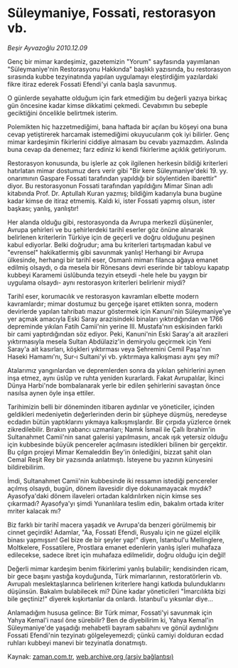# Süleymaniye, Fossati, restorasyon vb.

*Beşir Ayvazoğlu 2010.12.09*

<td class="columnist-detail">
<p>Genç bir mimar kardeşimiz, gazetemizin "Yorum" sayfasında yayımlanan "Süleymaniye'nin Restorasyonu Hakkında" başlıklı yazısında, bu restorasyon sırasında kubbe tezyinatında yapılan uygulamayı eleştirdiğim yazılardaki fikre itiraz ederek Fossati Efendi'yi canla başla savunmuş.</p>
<p>
<div id="haberMetinDiv">
<p>O günlerde seyahatte olduğum için fark etmediğim bu değerli yazıya birkaç gün öncesine kadar kimse dikkatimi çekmedi. Cevabımın bu sebeple geciktiğini öncelikle belirtmek isterim.
<p>Polemikten hiç hazzetmediğimi, bana haftada bir açılan bu köşeyi ona buna cevap yetiştirerek harcamak istemediğimi okuyucularım çok iyi bilirler. Genç mimar kardeşimin fikirlerini ciddiye almasam bu cevabı yazmazdım. Aslında buna cevap da denemez; farz ediniz ki kendi fikirlerime açıklık getiriyorum.
<p>Restorasyon konusunda, bu işlerle az çok ilgilenen herkesin bildiği kriterleri hatırlatan mimar dostumuz ders verir gibi "Bir kere Süleymaniye'deki 19. yy. onarımının Gaspare Fossati tarafından yapıldığı bir söylentiden ibarettir" diyor. Bu restorasyonun Fossati tarafından yapıldığını Mimar Sinan adlı kitabında Prof. Dr. Aptullah Kuran yazmış; bildiğim kadarıyla buna bugüne kadar kimse de itiraz etmemiş. Kaldı ki, ister Fossati yapmış olsun, ister başkası; yanlış, yanlıştır!
<p>Her alanda olduğu gibi, restorasyonda da Avrupa merkezli düşünenler, Avrupa şehirleri ve bu şehirlerdeki tarihî eserler göz önüne alınarak belirlenen kriterlerin Türkiye için de geçerli ve doğru olduğunu peşinen kabul ediyorlar. Belki doğrudur; ama bu kriterleri tartışmadan kabul ve "evrensel" hakikatlermiş gibi savunmak yanlış! Herhangi bir Avrupa ülkesinde, herhangi bir tarihî eser, Osmanlı mimarı filanca ağaya emanet edilmiş olsaydı, o da mesela bir Rönesans devri eserinde bir tabloyu kapatıp kubbeyi Karamemi üslûbunda tezyin etseydi -hele hele bu yaygın bir uygulama olsaydı- aynı restorasyon kriterleri belirlenir miydi?
<p>Tarihî eser, korumacılık ve restorasyon kavramları elbette modern kavramlardır; mimar dostumuz bu gerçeğe işaret ettikten sonra, modern devirlerde yapılan tahribatı mazur göstermek için Kanuni'nin Süleymaniye'ye yer açmak amacıyla Eski Saray arazisindeki binaları yıktırdığından ve 1766 depreminde yıkılan Fatih Camii'nin yerine III. Mustafa'nın eskisinden farklı bir cami yaptırdığından söz ediyor. Peki, Kanuni'nin Eski Saray'a ait arazileri yıktırmasıyla mesela Sultan Abdülaziz'in demiryolu geçirmek için Yeni Saray'a ait kasırları, köşkleri yıktırması veya Şehremini Cemil Paşa'nın Haseki Hamamı'nı, Sur-ı Sultani'yi vb. yıktırmaya kalkışması aynı şey mi?
<p>Atalarımız yangınlardan ve depremlerden sonra da yıkılan şehirlerini aynen inşa etmez, aynı üslûp ve ruhta yeniden kurarlardı. Fakat Avrupalılar, İkinci Dünya Harbi'nde bombalanarak yerle bir edilen şehirlerini savaştan önce nasılsa aynen öyle inşa ettiler.
<p>Tarihimizin belli bir döneminden itibaren aydınlar ve yöneticiler, içinden geldikleri medeniyetin değerlerinden derin bir şüpheye düşmüş, neredeyse ecdadın bütün yaptıklarını yıkmaya kalkışmışlardır. Bir çırpıda yüzlerce örnek zikredilebilir. Bırakın yabancı uzmanları; Namık İsmail ile Çallı İbrahim'in Sultanahmet Camii'nin sanat galerisi yapılmasını, ancak ışık yetersiz olduğu için kubbesinde büyük pencereler açılmasını istedikleri bilinen bir gerçektir. Bu çılgın projeyi Mimar Kemaleddin Bey'in önlediğini, bizzat şahit olan Cemal Reşit Rey bir yazısında anlatmıştı. İsteyene bu yazının künyesini bildirebilirim.
<p>İmdi, Sultanahmet Camii'nin kubbesinde iki ressamın istediği pencereler açılmış olsaydı, bugün, dönem ilavesidir diye dokunamayacak mıydık? Ayasofya'daki dönem ilaveleri ortadan kaldırılırken niçin kimse ses çıkarmadı? Ayasofya'yı şimdi Yunanlılara teslim edin, bakalım ortada kriter mriter kalacak mı?
<p>Biz farklı bir tarihî macera yaşadık ve Avrupa'da benzeri görülmemiş bir cinnet geçirdik! Adamlar, "Aa, Fossati Efendi, Rusyalu için ne güzel elçilik binası yapmışsın! Gel bize de bir şeyler yap!" diyen, İstanbul'u Mellinglere, Moltkelere, Fossatilere, Prostlara emanet edenlerin yanlış işleri muhafaza edilecekse, sadece ibret için muhafaza edilmelidir, doğru olduğu için değil!
<p>Değerli mimar kardeşim benim fikirlerimi yanlış bulabilir; kendisinden ricam, bir gece başını yastığa koyduğunda, Türk mimarlarının, restoratörlerin vb. Avrupalı meslektaşlarınca belirlenen kriterlere hangi katkıda bulunduklarını düşünsün. Bakalım bulabilecek mi? Düne kadar yöneticileri "İmarcılıkta bizi bile geçtiniz!" diyerek kışkırtanlar da onlardı. İstanbul'u yıksınlar diye...
<p>Anlamadığım hususa gelince: Bir Türk mimar, Fossati'yi savunmak için Yahya Kemal'i nasıl öne sürebilir? Ben de diyebilirim ki, Yahya Kemal'in Süleymaniye'de yaşadığı mehabetli bayram sabahını ve gönül aydınlığını Fossati Efendi'nin tezyinatı gölgeleyemezdi; çünkü camiyi dolduran ecdad ruhları kubbeyi manevi bir tezyinatla donatmıştı. </p></p></p></p></p></p></p></p></p></p></p></div>
</p>
<a href="http://web.archive.org/web/20110110010924/mailto:b.ayvazoglu@zaman.com.tr">
</a></td>

Kaynak: [zaman.com.tr](http://zaman.com.tr/yazar.do?yazino=1062714), [web.archive.org (arşiv bağlantısı)](http://web.archive.org/web/20110110010924/http://www.zaman.com.tr:80/yazar.do?yazino=1062714)
